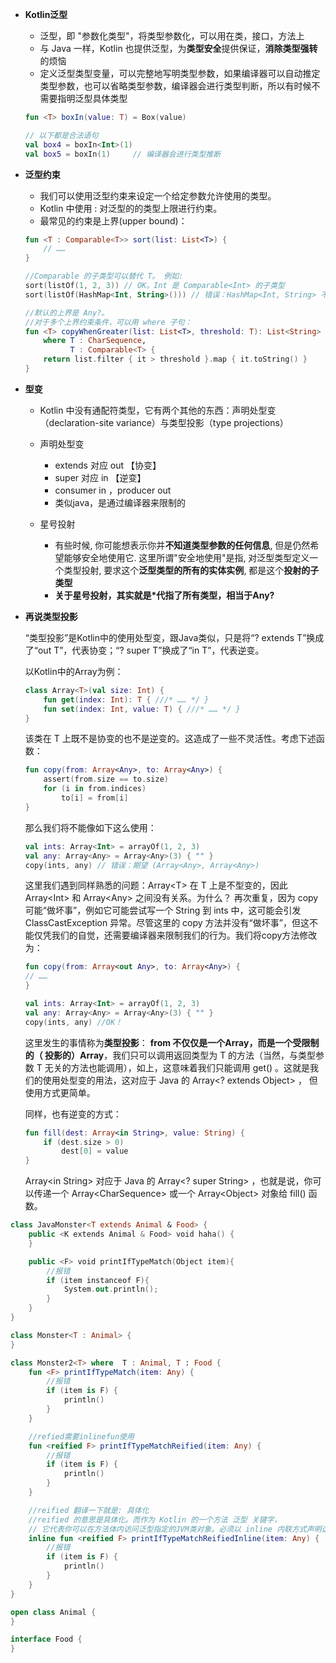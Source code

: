 - **Kotlin泛型**

  - 泛型，即 "参数化类型"，将类型参数化，可以用在类，接口，方法上
  - 与 Java 一样，Kotlin 也提供泛型，为**类型安全**提供保证，**消除类型强转**的烦恼
  - 定义泛型类型变量，可以完整地写明类型参数，如果编译器可以自动推定类型参数，也可以省略类型参数，编译器会进行类型判断，所以有时候不需要指明泛型具体类型

  ```kotlin
  fun <T> boxIn(value: T) = Box(value)
  
  // 以下都是合法语句
  val box4 = boxIn<Int>(1)
  val box5 = boxIn(1)     // 编译器会进行类型推断
  ```

- **泛型约束**

  - 我们可以使用泛型约束来设定一个给定参数允许使用的类型。
  - Kotlin 中使用 : 对泛型的的类型上限进行约束。
  - 最常见的约束是上界(upper bound)：

  ```kotlin
  fun <T : Comparable<T>> sort(list: List<T>) {
      // ……
  }
  
  //Comparable 的子类型可以替代 T。 例如:
  sort(listOf(1, 2, 3)) // OK。Int 是 Comparable<Int> 的子类型
  sort(listOf(HashMap<Int, String>())) // 错误：HashMap<Int, String> 不是 Comparable<HashMap<Int, String>> 的子类型
  
  //默认的上界是 Any?。
  //对于多个上界约束条件，可以用 where 子句：
  fun <T> copyWhenGreater(list: List<T>, threshold: T): List<String>
      where T : CharSequence,
            T : Comparable<T> {
      return list.filter { it > threshold }.map { it.toString() }
  }
  ```

- **型变**

  - Kotlin 中没有通配符类型，它有两个其他的东西：声明处型变（declaration-site variance）与类型投影（type projections）

  - 声明处型变

    - extends 对应 out  【协变】
    - super 对应 in      【逆变】
    - consumer in ，producer out
    - 类似java，是通过编译器来限制的

  - 星号投射

    - 有些时候, 你可能想表示你并**不知道类型参数的任何信息**, 但是仍然希望能够安全地使用它. 这里所谓"安全地使用"是指, 对泛型类型定义一个类型投射, 要求这个**泛型类型的所有的实体实例**, 都是这个**投射的子类型**
    - **关于星号投射，其实就是*代指了所有类型，相当于Any?**

    

- **再说类型投影**

  “类型投影”是Kotlin中的使用处型变，跟Java类似，只是将“? extends T”换成了“out T”，代表协变；“? super T”换成了“in T”，代表逆变。

  以Kotlin中的Array为例：

  ```kotlin
  class Array<T>(val size: Int) {
      fun get(index: Int): T { ///* …… */ }
      fun set(index: Int, value: T) { ///* …… */ }
  }
  ```

  该类在 T 上既不是协变的也不是逆变的。这造成了⼀些不灵活性。考虑下述函数：

  ```kotlin
  fun copy(from: Array<Any>, to: Array<Any>) {
      assert(from.size == to.size)
      for (i in from.indices)
          to[i] = from[i]
  }
  ```

  那么我们将不能像如下这么使用：

  ```kotlin
  val ints: Array<Int> = arrayOf(1, 2, 3)
  val any: Array<Any> = Array<Any>(3) { "" }
  copy(ints, any) // 错误：期望 (Array<Any>, Array<Any>)
  ```

  这里我们遇到同样熟悉的问题：Array\<T> 在 T 上是不型变的，因此 Array\<Int> 和 Array\<Any> 之间没有关系。为什么？ 再次重复，因为 copy 可能“做坏事”，例如它可能尝试写⼀个 String 到 ints 中，这可能会引发ClassCastException 异常。尽管这里的 copy 方法并没有“做坏事”，但这不能仅凭我们的自觉，还需要编译器来限制我们的行为。我们将copy方法修改为：

  ```kotlin
  fun copy(from: Array<out Any>, to: Array<Any>) {
  // ……
  }
  
  val ints: Array<Int> = arrayOf(1, 2, 3)
  val any: Array<Any> = Array<Any>(3) { "" }
  copy(ints, any) //OK！
  ```

  这里发生的事情称为**类型投影**： **from 不仅仅是⼀个Array，而是⼀个受限制的（ 投影的）Array**，我们只可以调用返回类型为 T 的方法（当然，与类型参数 T 无关的方法也能调用），如上，这意味着我们只能调用 get() 。这就是我们的使用处型变的用法，这对应于 Java 的 Array<? extends Object> ， 但使用方式更简单。

  同样，也有逆变的方式：

  ```kotlin
  fun fill(dest: Array<in String>, value: String) {
      if (dest.size > 0)
          dest[0] = value
  }
  ```

  Array\<in String> 对应于 Java 的 Array<? super String> ，也就是说，你可以传递⼀个 Array\<CharSequence> 或⼀个 Array\<Object> 对象给 fill() 函数。



```kotlin
class JavaMonster<T extends Animal & Food> {
    public <K extends Animal & Food> void haha() {
    }

    public <F> void printIfTypeMatch(Object item){
        //报错
        if (item instanceof F){
            System.out.println();
        }
    }
}

class Monster<T : Animal> {
}

class Monster2<T> where  T : Animal, T : Food {
    fun <F> printIfTypeMatch(item: Any) {
        //报错
        if (item is F) {
            println()
        }
    }

    //refied需要inlinefun使用
    fun <reified F> printIfTypeMatchReified(item: Any) {
        //报错
        if (item is F) {
            println()
        }
    }

    //reified 翻译一下就是: 具体化
    //reified 的意思是具体化。而作为 Kotlin 的一个方法 泛型 关键字，
    // 它代表你可以在方法体内访问泛型指定的JVM类对象。必须以 inline 内联方式声明这个方法才有效。
    inline fun <reified F> printIfTypeMatchReifiedInline(item: Any) {
        //报错
        if (item is F) {
            println()
        }
    }
}

open class Animal {
}

interface Food {
}

```

